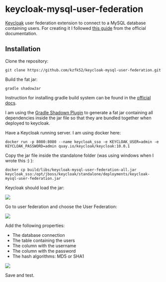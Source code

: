 # keycloak-mysql-user-federation

[Keycloak](https://www.keycloak.org/) user federation extension to connect to a MySQL database containing users. For creating it I followed [this guide](https://www.keycloak.org/docs/latest/server_development/index.html#_user-storage-spi) from the official documentation.

## Installation

Clone the repository:

`git clone https://github.com/kzfk52/keycloak-mysql-user-federation.git`

Build the fat jar:

`gradle shadowJar`

Instruction for installing gradle build system can be found in the [official docs](https://gradle.org/).

I am using the [Gradle Shadown Plugin](https://imperceptiblethoughts.com/shadow/) to generate a fat jar containing all dependencies inside the jar file so that they are bundled together when deployed to keycloak.

Have a Keycloak running server. I am using docker here:

`docker run -p 8080:8080 --name keycloak_sso -e KEYCLOAK_USER=admin -e KEYCLOAK_PASSWORD=admin quay.io/keycloak/keycloak:10.0.1`

Copy the jar file inside the standalone folder (was using windows when I wrote this :) ):

`docker cp build/libs/keycloak-mysql-user-federation-all.jar keycloak_sso:/opt/jboss/keycloak/standalone/deployments/keycloak-mysql-user-federation.jar`

Keycloak should load the jar:

![](docs/installation1.png)

Go to user federation and choose the User Federation:

![](docs/installation2.png)

Add the following properties:

- The database connection
- The table containing the users
- The column with the username
- The column with the password
- The hash algorithms: MD5 or SHA1

![](docs/installation3.png)

Save and test.
